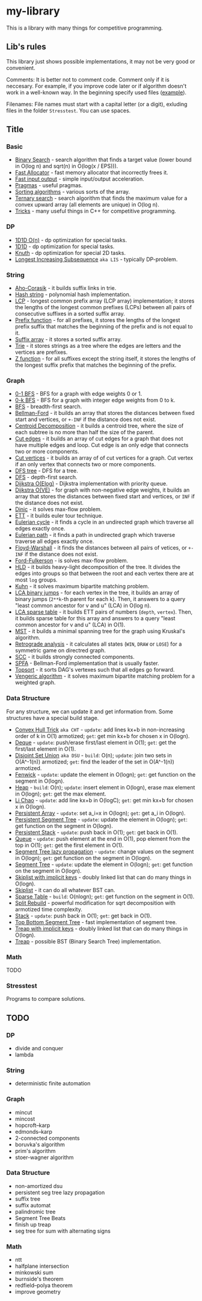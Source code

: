 # my-library
This is a library with many things for competitive programming.

## Lib's rules
This library just shows possible implementations, it may not be very good or convenient.

Comments: It is better not to comment code. Comment only if it is neccesary. For example, if you improve code later or if algorithm doesn't work in a well-known way. In the beginning specify used files ([example](/my-library/Data%20Structure/Persistent%20Array.cpp)).

Filenames: File names must start with a capital letter (or a digit), exluding files in the folder `Stresstest`. You can use spaces.

## Title

### Basic
* [Binary Search](/my-library/Basic/Binary%20search.cpp) - search algorithm that finds a target value (lower bound in O(log n) and sqrt(n) in O(log(x / EPS))).
* [Fast Allocator](/my-library/Basic/Fast%20Allocator.cpp) - fast memory allocator that incorrectly frees it.
* [Fast input output](my-library/Basic/Fast%20input%20output.cpp) - simple input/output acceleration.
* [Pragmas](my-library/Basic/Pragmas.cpp) - useful pragmas.
* [Sorting algorithms](my-library/Basic/Sorting%20algorithms.cpp) - various sorts of the array.
* [Ternary search](my-library/Basic/Ternary%20search.cpp) - search algorithm that finds the maximum value for a convex upward array (all elements are unique) in O(log n).
* [Tricks](my-library/Basic/Tricks.cpp) - many useful things in C++ for competitive programming.

### DP
* [1D1D O(n)](/my-library/DP/1D1D%20O(n).cpp) - dp optimization for special tasks.
* [1D1D](/my-library/DP/1D1D.cpp) - dp optimization for special tasks.
* [Knuth](/my-library/DP/Knuth.cpp) - dp optimization for special 2D tasks.
* [Longest Increasing Subsequence](my-library/DP/Longest%20Increasing%20Subsequence.cpp) `aka LIS` - typically DP-problem.

### String
* [Aho-Corasik](/my-library/String/Aho-Corasik.cpp) - it builds suffix links in trie.
* [Hash string](/my-library/String/Hash%20string.cpp) - polynomial hash implementation.
* [LCP](/my-library/String/LCP.cpp) - longest common prefix array (LCP array) implementation; it stores the lengths of the longest common prefixes (LCPs) between all pairs of consecutive suffixes in a sorted suffix array.
* [Prefix function](/my-library/String/Prefix%20function.cpp) - for all prefixes, it stores the lengths of the longest prefix suffix that matches the beginning of the prefix and is not equal to it.
* [Suffix array](/my-library/String/Suffix%20array.cpp) - it stores a sorted suffix array.
* [Trie](/my-library/String/Trie.cpp) - it stores strings as a tree where the edges are letters and the vertices are prefixes.
* [Z function](/my-library/String/Z%20function.cpp) - for all suffixes except the string itself, it stores the lengths of the longest suffix prefix that matches the beginning of the prefix.

### Graph
* [0-1 BFS](/my-library/Graph/0-1%20BFS.cpp) - BFS for a graph with edge weights 0 or 1.
* [0-k BFS](/my-library/Graph/0-k%20BFS.cpp) - BFS for a graph with integer edge weights from 0 to k.
* [BFS](/my-library/Graph/BFS.cpp) - breadth-first search.
* [Bellman-Ford](/my-library/Graph/Bellman-Ford.cpp) - it builds an array that stores the distances between fixed start and vertices, or `+-INF` if the distance does not exist.
* [Centroid Decomposition](/my-library/Graph/Centroid%20Decomposition.cpp) - it builds a centroid tree, where the size of each subtree is no more than half the size of the parent.
* [Cut edges](/my-library/Graph/Cut%20edges.cpp) - it builds an array of cut edges for a graph that does not have multiple edges and loop. Cut edge is an only edge that connects two or more components.
* [Cut vertices](/my-library/Graph/Cut%20vertices.cpp) - it builds an array of of cut vertices for a graph. Cut vertex if an only vertex that connects two or more components.
* [DFS tree](/my-library/Graph/DFS%20tree.cpp) - DFS for a tree.
* [DFS](/my-library/Graph/DFS.cpp) - depth-first search.
* [Dijkstra O(Elog)](/my-library/Graph/Dijkstra%20O(Elog).cpp) - Dijkstra implementation with priority queue.
* [Dijkstra O(VE)](/my-library/Graph/Dijkstra%20O(VE).cpp) - for graph with non-negative edge weights, it builds an array that stores the distances between fixed start and vertices, or `INF` if the distance does not exist.
* [Dinic](/my-library/Graph/Dinic.cpp) - it solves max-flow problem.
* [ETT](/my-library/Graph/ETT.cpp) - it builds euler tour technique.
* [Eulerian cycle](/my-library/Graph/Eulerian%20cycle.cpp) - it finds a cycle in an undirected graph which traverse all edges exactly once.
* [Eulerian path](/my-library/Graph/Eulerian%20path.cpp) - it finds a path in undirected graph which traverse traverse all edges exactly once.
* [Floyd-Warshall](/my-library/Graph/Floyd-Warshall.cpp) - it finds the distances between all pairs of vetices, or `+-INF` if the distance does not exist.
* [Ford-Fulkerson](/my-library/Graph/Ford-Fulkerson.cpp) - is solves max-flow problem.
* [HLD](/my-library/Graph/HLD.cpp) - it builds heavy-light decomposition of the tree. It divides the edges into groups so that between the root and each vertex there are at most `log` groups.
* [Kuhn](/my-library/Graph/Kuhn.cpp) - it solves maximum bipartite matching problem.
* [LCA binary jumps](/my-library/Graph/LCA%20binary%20jumps.cpp) - for each vertex in the tree, it builds an array of binary jumps (`2**k`-th parent for each k). Then, it answers to a query "least common ancestor for v and u" (LCA) in O(log n).
* [LCA sparse table](/my-library/Graph/LCA%20sparse%20table.cpp) - it builds ETT pairs of numbers (`depth`, `vertex`). Then, it builds sparse table for this array and answers to a query "least common ancestor for v and u" (LCA) in O(1).
* [MST](/my-library/Graph/MST.cpp) - it builds a minimal spanning tree for the graph using Kruskal's algorithm.
* [Retrograde analysis](/my-library/Graph/Retrograde%20analysis.cpp) - it calculates all states (`WIN`, `DRAW` or `LOSE`) for a symmetric game on directred graph.
* [SCC](/my-library/Graph/SCC.cpp) - it builds strongly connected components.
* [SPFA](/my-library/Graph/SPFA.cpp) - Bellman-Ford implementation that is usually faster.
* [Topsort](/my-library/Graph/Topsort.cpp) - it sorts DAG's vertexes such that all edges go forward.
* [Vengeric algorithm](/my-library/Graph/Vengeric%20algorithm.cpp) - it solves maximum bipartite matching problem for a weighted graph.

### Data Structure
For any structure, we can update it and get information from. Some structures have a special build stage.
* [Convex Hull Trick](/my-library/Data%20Structure/Convex%20Hull%20Trick.cpp) `aka CHT` - `update`: add lines kx+b in non-increasing order of k in O(1) armotized; `get`: get min kx+b for chosen x in O(logn).
* [Deque](/my-library/Data%20Structure/Deque.cpp) - `update`: push/erase first/last element in O(1); `get`: get the first/last element in O(1).
* [Disjoint Set Union](/my-library/Data%20Structure/.cpp) `aka DSU` - `build`: O(n); `update`: join two sets in O(A^-1(n)) armotized; `get`: find the leader of the set in O(A^-1(n)) armotized. 
* [Fenwick](/my-library/Data%20Structure/Fenwick.cpp) - `update`: update the element in O(logn); `get`: get function on the segment in O(logn).
* [Heap](/my-library/Data%20Structure/.cpp) - `build`: O(n); `update`: insert element in O(logn), erase max element in O(logn); `get`: get the max element.
* [Li Chao](/my-library/Data%20Structure/Li%20Chao.cpp) - `update`: add line kx+b in O(logC); `get`: get min kx+b for chosen x in O(logn).
* [Persistent Array](/my-library/Data%20Structure/Persistent%20Array.cpp) - `update`: set a_i=x in O(logn); `get`: get a_i in O(logn).
* [Persistent Segment Tree](/my-library/Data%20Structure/Persistent%20Segment%20Tree.cpp) - `update`: update the element in O(logn); `get`: get function on the segment in O(logn).
* [Persistent Stack](/my-library/Data%20Structure/Persistent%20Stack.cpp) - `update`: push back in O(1); `get`: get back in O(1).
* [Queue](/my-library/Data%20Structure/Queue.cpp) - `update`: push element at the end in O(1), pop element from the top in O(1); `get`: get the first element in O(1).
* [Segment Tree lazy propagation](/my-library/Data%20Structure/Segment%20Tree%20lazy%20propagation.cpp) - `update`: change values on the segment in O(logn); `get`: get function on the segment in O(logn).
* [Segment Tree](/my-library/Data%20Structure/Segment%20Tree.cpp) - `update`: update the element in O(logn); `get`: get function on the segment in O(logn).
* [Skiplist with implicit keys](/my-library/Data%20Structure/Skiplist%20with%20implicit%20keys.cpp) - doubly linked list that can do many things in O(logn).
* [Skiplist](/my-library/Data%20Structure/Skiplist.cpp) - it can do all whatever BST can.
* [Sparse Table](/my-library/Data%20Structure/Sparse%20Table.cpp) - `build`: O(nlogn); `get`: get function on the segment in O(1).
* [Split Rebuild](/my-library/Data%20Structure/Split%20Rebuild.cpp) - powerful modification for sqrt decomposition with armotized time complexity.
* [Stack](/my-library/Data%20Structure/Stack.cpp) - `update`: push back in O(1); `get`: get back in O(1).
* [Top Bottom Segment Tree](/my-library/Data%20Structure/Top%20Bottom%20Segment%20Tree.cpp) - fast implementation of segment tree.
* [Treap with implicit keys](/my-library/Data%20Structure/Treap%20with%20implicit%20keys.cpp) - doubly linked list that can do many things in O(logn).
* [Treap](/my-library/Data%20Structure/Treap.cpp) - possible BST (Binary Search Tree) implementation.

### Math
TODO

### Stresstest
Programs to compare solutions.

## TODO

### DP
* divide and conquer
* lambda

### String
* deterministic finite automation

### Graph
* mincut
* mincost
* hopcroft–karp
* edmonds–karp
* 2-connected components
* boruvka's algorithm
* prim's algorithm
* stoer-wagner algorithm

### Data Structure
* non-amortized dsu
* persistent seg tree lazy propagation
* suffix tree
* suffix automat
* palindromic tree
* Segment Tree Beats
* finish up treap
* seg tree for sum with alternating signs

### Math
* ntt
* halfplane intersection
* minkowski sum
* burnside's theorem
* redfield–polya theorem
* improve geometry
